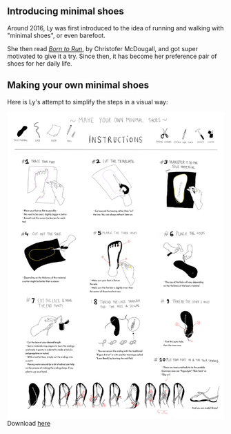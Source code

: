 ## Introducing minimal shoes

Around 2016, Ly was first introduced to the idea of running and walking with "minimal shoes", or even barefoot.

She then read [_Born to Run_](https://en.wikipedia.org/wiki/Born_to_Run:_A_Hidden_Tribe,_Superathletes,_and_the_Greatest_Race_the_World_Has_Never_Seen), by Christofer McDougall, and got super motivated to give it a try. Since then, it has become her preference pair of shoes for her daily life. 



## Making your own minimal shoes
Here is Ly's attempt to simplify the steps in a visual way: 

<img src="src/huaraches-instructions.png"
     alt="huaraches-instructions"
     style="float: left; margin-right: 10px;" />

Download [here](https://github.com/lydialawli/lydialawli.github.io/blob/master/src/huaraches-instructions.pdf)



